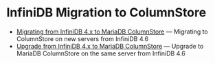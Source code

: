 # InfiniDB Migration to ColumnStore

- [Migrating from InfiniDB 4.x  to MariaDB ColumnStore](/columns-storage-engines-and-plugins/storage-engines/mariadb-columnstore/mariadb-columnstore-columnstore/infinidb-migration-to-columnstore/migrating-from-infinidb-4x-to-mariadb-columnstore/) — Migrating to ColumnStore on new servers from InfiniDB 4.6
- [Upgrade from InfiniDB 4.x to MariaDB ColumnStore](/columns-storage-engines-and-plugins/storage-engines/mariadb-columnstore/mariadb-columnstore-columnstore/infinidb-migration-to-columnstore/upgrade-from-infinidb-4x-to-mariadb-columnstore/) — Upgrade to MariaDB ColumnStore on the same server from InfiniDB 4.6